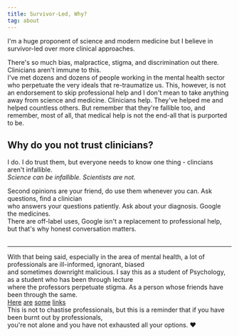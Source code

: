 ```yaml
---
title: Survivor-Led, Why?
tag: about
---
```


I'm a huge proponent of science and modern medicine
but I believe in survivor-led  over more clinical approaches.


There's so much bias, malpractice, stigma, and discrimination out there. Clinicians aren't immune to this.  
I've met dozens and dozens  of people working in the mental health sector who  perpetuate the very ideals
that re-traumatize us. This, however, is not an endorsement to skip professional help 
and I don't mean to take anything away from science and medicine. Clinicians help. 
They've helped me and helped countless others. But remember that they're fallible too, and remember,
most of all, that medical help is not the end-all that is purported to be. 


## Why do you not trust clinicians?


I do. I do trust them, but everyone needs to know one thing - clincians aren't infallible. <br>
<i> Science can be infallible. Scientists are not.  </i> <br> 

Second opinions are your friend, do use them whenever you can. Ask questions, find a clinician <br>
who answers your questions patiently. Ask about your diagnosis. Google the medicines. <br> 
There are off-label uses, Google isn't a replacement to professional help, but that's why honest conversation matters. <br>
<br>
<hr>

With that being said, especially in the area of mental health, a lot of professionals are ill-informed, ignorant, biased <br>
and sometimes downright malicious. I say this as a student of Psychology, as a student who has been through lecture <br>
where the professors perpetuate stigma. As a person whose friends have been through the same. <br> [Here](https://journals.lww.com/academicmedicine/fulltext/2021/05000/professional_stigma_of_mental_health_issues_.27.aspx) [are](http://bibliobase.sermais.pt:8008/BiblioNET/Upload/PDF13/009809%20Lancet%20Psychiatry%202014,%206,%20%20467-482.pdf) [some](https://www.psychiatry.org/patients-families/stigma-and-discrimination) [links](https://www.frontiersin.org/articles/10.3389/fpsyt.2020.00326/full)
<br>
This is not to chastise professionals, but this is a reminder that if you have been burnt out by professionals, <br>
you're not alone and you have not exhausted all your options. ♥



